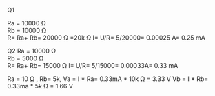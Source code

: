 Q1

Ra = 10000 Ω  
Rb = 10000 Ω  
R= Ra+ Rb= 20000 Ω =20k Ω 
I= U/R= 5/20000= 0.00025 A= 0.25 mA

Q2
Ra = 10000 Ω  
Rb = 5000 Ω  
R= Ra+ Rb= 15000 Ω 
I= U/R= 5/15000= 0.00033A= 0.33 mA

Ra = 10 Ω , Rb= 5k,
Va = I * Ra= 0.33mA * 10k Ω = 3.33 V
Vb = I * Rb= 0.33ma * 5k Ω = 1.66 V
